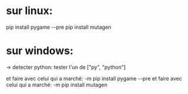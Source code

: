 # sur linux:

pip install pygame --pre
pip install mutagen

# sur windows:

-> detecter python: tester l'un de ["py", "python"]

et faire avec celui qui a marché: -m pip install pygame --pre
et faire avec celui qui a marché: -m pip install mutagen
